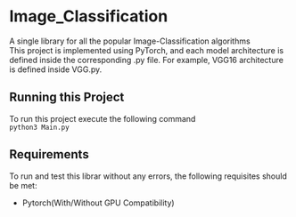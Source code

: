 # Image_Classification
A single library for all the popular Image-Classification algorithms<br>
This project is implemented using PyTorch, and each model architecture is defined inside the corresponding .py file. For example, VGG16 architecture is defined inside VGG.py.<br>
## Running this Project
To run this project execute the following command<br>
```python3 Main.py```<br>
## Requirements
To run and test this librar without any errors, the following requisites should be met:<br>
- Pytorch(With/Without GPU Compatibility)
